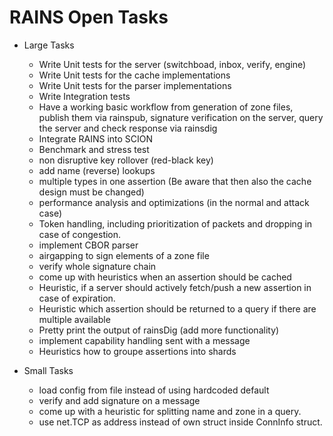 # RAINS Open Tasks

- Large Tasks
	- Write Unit tests for the server (switchboad, inbox, verify, engine)
	- Write Unit tests for the cache implementations
	- Write Unit tests for the parser implementations
	- Write Integration tests
	- Have a working basic workflow from generation of zone files, publish them via rainspub,  signature verification on the server, query the server and check response via rainsdig
	- Integrate RAINS into SCION
	- Benchmark and stress test
	- non disruptive key rollover (red-black key)
	- add name (reverse) lookups
	- multiple types in one assertion (Be aware that then also the cache design must be changed)
	- performance analysis and optimizations (in the normal and attack case)
	- Token handling, including prioritization of packets and dropping in case of congestion.
	- implement CBOR parser
	- airgapping to sign elements of a zone file
	- verify whole signature chain
	- come up with heuristics when an assertion should be cached
	- Heuristic, if a server should actively fetch/push a new assertion in case of expiration.
	- Heuristic which assertion should be returned to a query if there are multiple available
	- Pretty print the output of rainsDig (add more functionality)
	- implement capability handling sent with a message
	- Heuristics how to groupe assertions into shards

- Small Tasks
	- load config from file instead of using hardcoded default
	- verify and add signature on a message
	- come up with a heuristic for splitting name and zone in a query.
	- use net.TCP as address instead of own struct inside ConnInfo struct.

